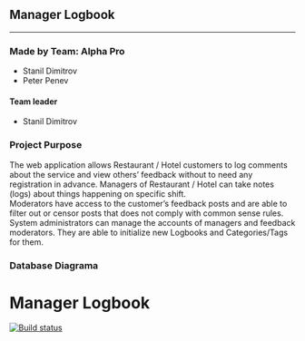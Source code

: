 ## Manager Logbook

----

### Made by Team: Alpha Pro

- Stanil Dimitrov
- Peter Penev

#### Team leader
- Stanil Dimitrov

### Project Purpose
The web application allows Restaurant / Hotel customers to log comments about the service and view others’ feedback without to need any registration in advance. 
Managers of Restaurant / Hotel can take notes (logs) about things happening on specific shift.                        
Moderators have access to the customer’s feedback posts and are able to filter out or censor posts that does not comply with common sense rules.                                                                   
System administrators can manage the accounts of managers and feedback moderators. 
They are able to initialize new Logbooks and Categories/Tags for them. 

### Database Diagrama

# Manager Logbook
[![Build status](https://dev.azure.com/stanildimitrov/Manager%20Logbook/_apis/build/status/ManagerLogbook%20CI)](https://dev.azure.com/stanildimitrov/Manager%20Logbook/_build/latest?definitionId=2)
